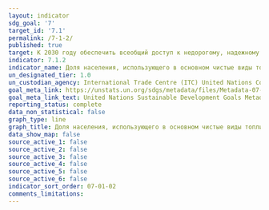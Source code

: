```yaml
---
layout: indicator
sdg_goal: '7'
target_id: '7.1'
permalink: /7-1-2/
published: true
target: К 2030 году обеспечить всеобщий доступ к недорогому, надежному и современному энергоснабжению
indicator: 7.1.2
indicator_name: Доля населения, использующего в основном чистые виды топлива и технологии
un_designated_tier: 1.0
un_custodian_agency: International Trade Centre (ITC) United Nations Conference on Trade and Development (UNCTAD) The World Trade Organization (WTO)
goal_meta_link: https://unstats.un.org/sdgs/metadata/files/Metadata-07-01-02.pdf 
goal_meta_link_text: United Nations Sustainable Development Goals Metadata (PDF 232 KB)
reporting_status: complete
data_non_statistical: false
graph_type: line
graph_title: Доля населения, использующего в основном чистые виды топлива и технологии
data_show_map: false
source_active_1: false
source_active_2: false
source_active_3: false
source_active_4: false
source_active_5: false
source_active_6: false
indicator_sort_order: 07-01-02
comments_limitations: 
---
```

